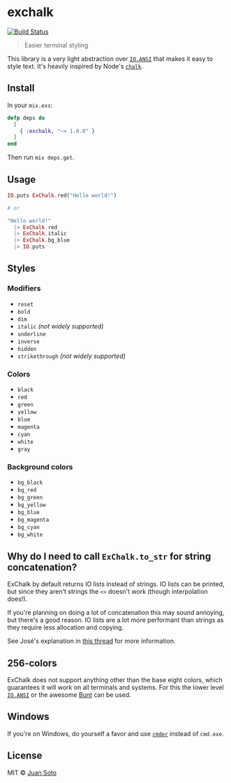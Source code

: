 # exchalk

[![Build Status](https://travis-ci.org/sotojuan/exchalk.svg?branch=master)](https://travis-ci.org/sotojuan/exchalk)

> Easier terminal styling

This library is a very light abstraction over [`IO.ANSI`](https://github.com/jbnicolai/ansi-256-colors) that makes it easy to style text. It's heavily inspired by Node's [`chalk`](https://github.com/chalk/chalk).

## Install

In your `mix.exs`:

```elixir
defp deps do
  [
    { :exchalk, "~> 1.0.0" }
  ]
end
```

Then run `mix deps.get`.

## Usage

```elixir
IO.puts ExChalk.red("Hello world!")

# or

"Hello world!"
  |> ExChalk.red
  |> ExChalk.italic
  |> ExChalk.bg_blue
  |> IO.puts
```

## Styles

### Modifiers

- `reset`
- `bold`
- `dim`
- `italic` *(not widely supported)*
- `underline`
- `inverse`
- `hidden`
- `strikethrough` *(not widely supported)*

### Colors

- `black`
- `red`
- `green`
- `yellow`
- `blue`
- `magenta`
- `cyan`
- `white`
- `gray`

### Background colors

- `bg_black`
- `bg_red`
- `bg_green`
- `bg_yellow`
- `bg_blue`
- `bg_magenta`
- `bg_cyan`
- `bg_white`

## Why do I need to call `ExChalk.to_str` for string concatenation?

ExChalk by default returns IO lists instead of strings. IO lists can be printed, but since they aren't strings the `<>` doesn't work (though interpolation does!).

If you're planning on doing a lot of concatenation this may sound annoying, but there's a good reason. IO lists are a lot more performant than strings as they require less allocation and copying.

See José's explanation in [this thread](https://elixirforum.com/t/implications-of-string-concatenation-vs-iolist-for-ansi-color-codes/1804) for more information.

## 256-colors

ExChalk does not support anything other than the base eight colors, which guarantees it will work on all terminals and systems. For this the lower level [`IO.ANSI`](https://github.com/jbnicolai/ansi-256-colors) or the awesome [Bunt](https://github.com/rrrene/bunt) can be used.

## Windows

If you're on Windows, do yourself a favor and use [`cmder`](http://cmder.net/) instead of `cmd.exe`.

## License

MIT © [Juan Soto](http://juansoto.me)
